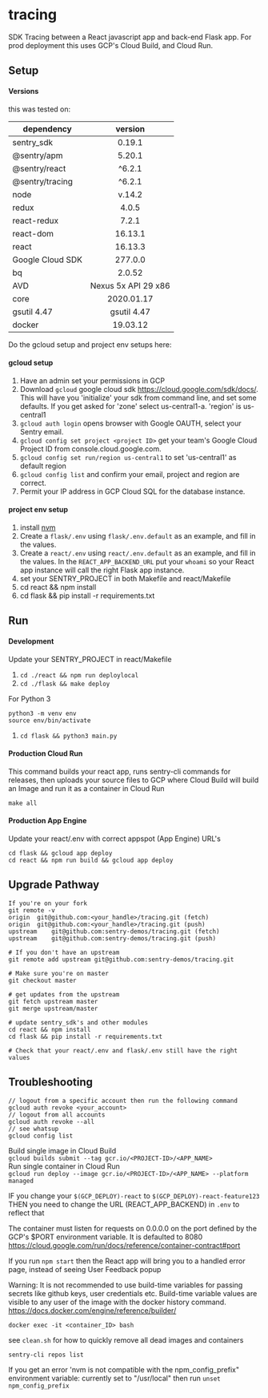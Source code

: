 # tracing
SDK Tracing between a React javascript app and back-end Flask app. For prod deployment this uses GCP's Cloud Build, and Cloud Run.

## Setup
#### Versions
this was tested on:

| dependency    | version
| ------------- |:-------------:|
| sentry_sdk | 0.19.1 |
| @sentry/apm | 5.20.1 |
| @sentry/react | ^6.2.1 |
| @sentry/tracing |^6.2.1 |
| node | v.14.2 |
| redux | 4.0.5 |
| react-redux | 7.2.1 |
| react-dom | 16.13.1 |
| react | 16.13.3 |
| Google Cloud SDK | 277.0.0 |
| bq | 2.0.52 |
| AVD | Nexus 5x API 29 x86 |
| core | 2020.01.17 |
| gsutil 4.47 | gsutil 4.47 |
| docker | 19.03.12 |

Do the gcloud setup and project env setups here:

#### gcloud setup
1. Have an admin set your permissions in GCP
2. Download `gcloud` google cloud sdk https://cloud.google.com/sdk/docs/. This will have you 'initialize' your sdk from command line, and set some defaults. If you get asked for 'zone' select us-central1-a. 'region' is us-central1
3. `gcloud auth login` opens browser with Google OAUTH, select your Sentry email.
4. `gcloud config set project <project ID>` get your team's Google Cloud Project ID from console.cloud.google.com.
5. `gcloud config set run/region us-central1` to set 'us-central1' as default region
6. `gcloud config list` and confirm your email, project and region are correct.
6. Permit your IP address in GCP Cloud SQL for the database instance.

#### project env setup
1. install [nvm](https://github.com/nvm-sh/nvm)
2. Create a `flask/.env` using `flask/.env.default` as an example, and fill in the values.
3. Create a `react/.env` using `react/.env.default` as an example, and fill in the values. In the `REACT_APP_BACKEND_URL` put your `whoami` so your React app instance will call the right Flask app instance.
4. set your SENTRY_PROJECT in both Makefile and react/Makefile
5. cd react && npm install
6. cd flask && pip install -r requirements.txt

## Run
#### Development
Update your SENTRY_PROJECT in react/Makefile
1. `cd ./react && npm run deploylocal` 
2. `cd ./flask && make deploy`

For Python 3
```
python3 -m venv env
source env/bin/activate
```
1. `cd flask && python3 main.py`

#### Production Cloud Run
This command builds your react app, runs sentry-cli commands for releases, then uploads your source files to GCP where Cloud Build will build an Image and run it as a container in Cloud Run
```
make all
```

#### Production App Engine
Update your react/.env with correct appspot (App Engine) URL's
```
cd flask && gcloud app deploy
cd react && npm run build && gcloud app deploy
```

## Upgrade Pathway

```
If you're on your fork
git remote -v
origin	git@github.com:<your_handle>/tracing.git (fetch)
origin	git@github.com:<your_handle>/tracing.git (push)
upstream	git@github.com:sentry-demos/tracing.git (fetch)
upstream	git@github.com:sentry-demos/tracing.git (push)

# If you don't have an upstream
git remote add upstream git@github.com:sentry-demos/tracing.git

# Make sure you're on master
git checkout master

# get updates from the upstream
git fetch upstream master
git merge upstream/master

# update sentry_sdk's and other modules
cd react && npm install
cd flask && pip install -r requirements.txt

# Check that your react/.env and flask/.env still have the right values
```

## Troubleshooting

```
// logout from a specific account then run the following command
gcloud auth revoke <your_account>
// logout from all accounts
gcloud auth revoke --all
// see whatsup
gcloud config list
```

Build single image in Cloud Build  
`gcloud builds submit --tag gcr.io/<PROJECT-ID>/<APP_NAME>`  
Run single container in Cloud Run  
`gcloud run deploy --image gcr.io/<PROJECT-ID>/<APP_NAME> --platform managed`  

IF you change your `$(GCP_DEPLOY)-react` to `$(GCP_DEPLOY)-react-feature123`
THEN you need to change the URL (REACT_APP_BACKEND) in `.env` to reflect that

The container must listen for requests on 0.0.0.0 on the port defined by the GCP's $PORT environment variable. It is defaulted to 8080  
https://cloud.google.com/run/docs/reference/container-contract#port 

If you run `npm start` then the React app will bring you to a handled error page, instead of seeing User Feedback popup

Warning: It is not recommended to use build-time variables for passing secrets like github keys, user credentials etc. Build-time variable values are visible to any user of the image with the docker history command.  
https://docs.docker.com/engine/reference/builder/

`docker exec -it <container_ID> bash`

see `clean.sh` for how to quickly remove all dead images and containers

`sentry-cli repos list`

If you get an error 'nvm is not compatible with the npm_config_prefix" environment variable: currently set to "/usr/local" then run `unset npm_config_prefix`